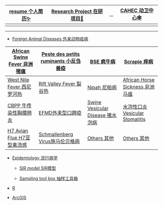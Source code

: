                        
| [resume 个人简历✨](https://jimrpy.github.io/resume/) |  [Research Project 在研项目🔬]()  | ... | [CAHEC 动卫中心🕸](http://www.cahec.cn) |
|:-:|---|---|:-:|
| | | | |

---

- [Foreign Animal Diseases 外来动物疫病]()

 | [African Swine Fever 非洲猪瘟]()  | [Peste des petits ruminants 小反刍兽疫]() | [BSE 疯牛病]() | [Scrapie 痒病]()  |
 |---|---|---|---|
 | [ West Nile Fever 西尼罗河热]() | [Rift Valley Fever 裂谷热]() | [Nipah 尼帕病]() | [African Horse Sickness 非洲马瘟]() |
 | [CBPP 牛传染性胸膜肺炎]() | [EFMD外来型口蹄疫]() | [Swine Vesicular Disease 猪水泡病]() | [水泡性口炎 Vesicular Stomatitis]() |
 | [ H7 Avian Flue H7亚型禽流感]()  | [Schmallenberg Virus施马伦贝格病]() | [Others 其他]()  | [Others 其他]() |


- [Epidemiology 流行病学]()

  - [SIR model SIR模型]()
  
  - [Sampling tool box 抽样工具箱]()

- [R]()

- [ArcGIS]()
